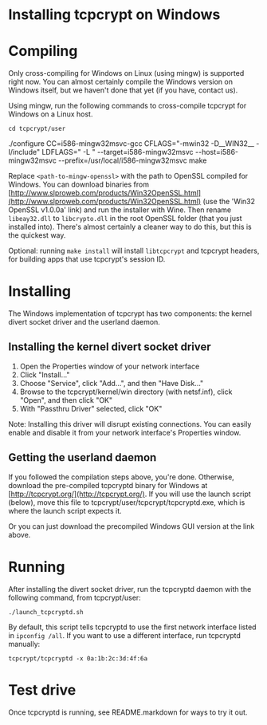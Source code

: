 Installing tcpcrypt on Windows
==============================

Compiling
=========

Only cross-compiling for Windows on Linux (using mingw) is supported right now. You can almost certainly compile the Windows version on Windows itself, but we haven't done that yet (if you have, contact us).

Using mingw, run the following commands to cross-compile tcpcrypt for Windows
on a Linux host.

    cd tcpcrypt/user
./configure CC=i586-mingw32msvc-gcc CFLAGS="-mwin32 -D__WIN32__ -I<path-to-mingw-openssl>/include" LDFLAGS=" -L<path-to-openssl> " --target=i586-mingw32msvc --host=i586-mingw32msvc --prefix=/usr/local/i586-mingw32msvc
    make

Replace `<path-to-mingw-openssl>` with the path to OpenSSL compiled for
Windows. You can download binaries from
[http://www.slproweb.com/products/Win32OpenSSL.html](http://www.slproweb.com/products/Win32OpenSSL.html)
(use the 'Win32 OpenSSL v1.0.0a' link) and run the installer with Wine. Then
rename `libeay32.dll` to `libcrypto.dll` in the root OpenSSL folder (that you
just installed into). There's almost certainly a cleaner way to do this, but
this is the quickest way.

Optional: running `make install` will install `libtcpcrypt` and tcpcrypt
headers, for building apps that use tcpcrypt's session ID.


Installing
==========

The Windows implementation of tcpcrypt has two components: the kernel divert
socket driver and the userland daemon.

Installing the kernel divert socket driver
------------------------------------------

1. Open the Properties window of your network interface
2. Click "Install..."
3. Choose "Service", click "Add...", and then "Have Disk..."
4. Browse to the tcpcrypt/kernel/win directory (with netsf.inf), click "Open", and
   then click "OK"
5. With "Passthru Driver" selected, click "OK"

Note: Installing this driver will disrupt existing connections. You can easily
enable and disable it from your network interface's Properties window.

Getting the userland daemon
---------------------------

If you followed the compilation steps above, you're done. Otherwise, download
the pre-compiled tcpcryptd binary for Windows at
[http://tcpcrypt.org/](http://tcpcrypt.org/). If you will use the launch script
(below), move this file to tcpcrypt/user/tcpcrypt/tcpcryptd.exe, which is where
the launch script expects it.

Or you can just download the precompiled Windows GUI version at the link above.

Running
=======

After installing the divert socket driver, run the tcpcryptd daemon with the
following command, from tcpcrypt/user:

    ./launch_tcpcryptd.sh

By default, this script tells tcpcryptd to use the first network interface
listed in `ipconfig /all`. If you want to use a different interface, run
tcpcryptd manually:

    tcpcrypt/tcpcryptd -x 0a:1b:2c:3d:4f:6a


Test drive
==========

Once tcpcryptd is running, see README.markdown for ways to try it out. 
